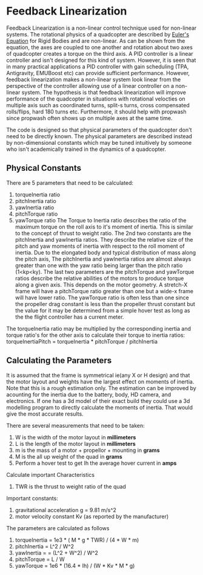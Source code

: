# Feedback Linearization 
Feedback Linearization is a non-linear control technique used for non-linear systems. The rotational physics of a quadcopter are described by [Euler's Equation](https://en.wikipedia.org/wiki/Euler%27s_equations_(rigid_body_dynamics)) for Rigid Bodies and are non-linear. As can be shown from the equation, the axes are coupled to one another and rotation about two axes of quadcopter creates a torque on the third axis. A PID controller is a linear controller and isn't designed for this kind of system. However, it is seen that in many practical applications a PID controller with gain scheduling (TPA, Antigravity, EMUBoost etc) can provide sufficient performance. However, feedback linearization makes a non-linear system look linear from the perspective of the controller allowing use of a linear controller on a non-linear system. The hypothesis is that feedback linearization will improve performance of the quadcopter in situations with rotational velocties on multiple axis such as coordinated turns, split-s turns, cross compensated rolls/flips, hard 180 turns etc. Furthermore, it should help with propwash since propwash often shows up on multiple axes at the same time.

The code is designed so that physical parameters of the quadcopter don't need to be directly known. The physical parameters are described instead by non-dimensional constants which may be tuned intuitively by someone who isn't academically trained in the dynamics of a quadcopter. 

## Physical Constants
There are 5 parameters that need to be calculated:
1. torqueInertia ratio
2. pitchInertia ratio
3. yawInertia ratio
4. pitchTorque ratio
5. yawTorque ratio
The Torque to Inertia ratio describes the ratio of the maximum torque on the roll axis to it's moment of inertia. This is similar to the concept of thrust to weight ratio.
The 2nd two constants are the pitchInertia and yawInertia ratios. They describe the relative size of the pitch and yaw moments of inertia with respect to the roll moment of inertia. Due to the elongated body and typical distribution of mass along the pitch axis, The pitchInertia and yawInertia ratios are almost always greater than one with the yaw ratio being larger than the pitch ratio \(1\<kp\<ky).
The last two parameters are the pitchTorque and yawTorque ratios describe the relative abilities of the motors to produce torque along a given axis. This depends on the motor geometry. A stretch-X frame will have a pitchTorque ratio greater than one but a wide-x frame will have lower ratio. The yawTorque ratio is often less than one since the propeller drag constant is less than the propeller thrust constant but the value for it may be determined from a simple hover test as long as the the flight controller has a current meter.

The torqueInertia ratio may be multiplied by the corresponding inertia and torque ratio's for the other axis to calculate their torque to inertia ratios:
torqueInertiaPitch = torqueInertia \* pitchTorque / pitchInertia

## Calculating the Parameters
It is assumed that the frame is symmetrical ie\(any X or H design) and that the motor layout and weights have the largest effect on moments of inertia. Note that this is a rough estimation only. The estimation can be improved by acounting for the inertia due to the battery, body, HD camera, and electronics. If one has a 3d model of their exact build they could use a 3d modelling program to directly calculate the moments of inertia. That would give the most accurate results.

There are several measurements that need to be taken:
1. W is the width of the motor layout in **millimeters**
2. L is the length of the motor layout in **millimeters**
3. m is the mass of a motor + propellor + mounting in **grams**
4. M is the all up weight of the quad in **grams**
5. Perform a hover test to get Ih the average hover current in **amps**

Calculate important Characteristics
1. TWR is the thrust to weight ratio of the quad

Important constants:
1. gravitational acceleration g = 9.81 m/s^2
2. motor velocity constant Kv \(as reported by the manufacturer)

The parameters are calculated as follows
1. torqueInertia = 1e3 * \( M * g * TWR) / \(4 * W * m)
2. pitchInertia = L^2 / W^2
3. yawInertia = = \(L^2 + W^2) / W^2
4. pitchTorque = L / W
5. yawTorque = 1e6 * \(16.4 * Ih) / \(W * Kv * M * g)
